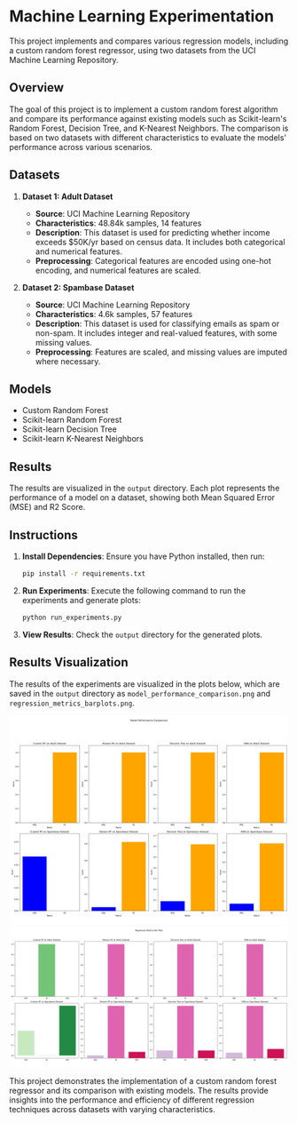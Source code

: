 # Machine Learning Experimentation

This project implements and compares various regression models, including a custom random forest regressor, using two datasets from the UCI Machine Learning Repository.

## Overview

The goal of this project is to implement a custom random forest algorithm and compare its performance against existing models such as Scikit-learn's Random Forest, Decision Tree, and K-Nearest Neighbors. The comparison is based on two datasets with different characteristics to evaluate the models' performance across various scenarios.

## Datasets

1. **Dataset 1: Adult Dataset**
   - **Source**: UCI Machine Learning Repository
   - **Characteristics**: 48.84k samples, 14 features
   - **Description**: This dataset is used for predicting whether income exceeds $50K/yr based on census data. It includes both categorical and numerical features.
   - **Preprocessing**: Categorical features are encoded using one-hot encoding, and numerical features are scaled.

2. **Dataset 2: Spambase Dataset**
   - **Source**: UCI Machine Learning Repository
   - **Characteristics**: 4.6k samples, 57 features
   - **Description**: This dataset is used for classifying emails as spam or non-spam. It includes integer and real-valued features, with some missing values.
   - **Preprocessing**: Features are scaled, and missing values are imputed where necessary.

## Models

- Custom Random Forest
- Scikit-learn Random Forest
- Scikit-learn Decision Tree
- Scikit-learn K-Nearest Neighbors

## Results

The results are visualized in the `output` directory. Each plot represents the performance of a model on a dataset, showing both Mean Squared Error (MSE) and R2 Score.

## Instructions

1. **Install Dependencies**: Ensure you have Python installed, then run:
   ```bash
   pip install -r requirements.txt
   ```

2. **Run Experiments**: Execute the following command to run the experiments and generate plots:
   ```bash
   python run_experiments.py
   ```

3. **View Results**: Check the `output` directory for the generated plots.

## Results Visualization

The results of the experiments are visualized in the plots below, which are saved in the `output` directory as `model_performance_comparison.png` and `regression_metrics_barplots.png`.

![Model Performance Comparison](output/model_performance_comparison.png)
![Regression Metrics Barplots](output/regression_metrics_barplots.png)


This project demonstrates the implementation of a custom random forest regressor and its comparison with existing models. The results provide insights into the performance and efficiency of different regression techniques across datasets with varying characteristics.
